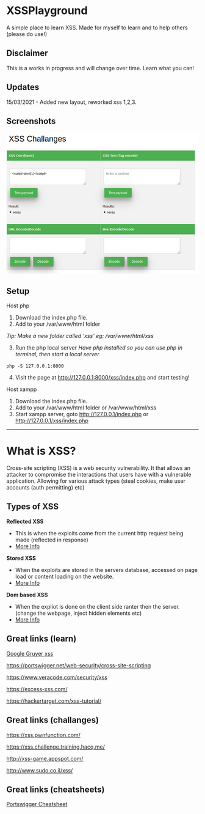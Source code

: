 # XSSPlayground

A simple place to learn XSS.
Made for myself to learn and to help others (please do use!)

## Disclaimer

This is a works in progress and will change over time. Learn what you can! 

## Updates

15/03/2021 - Added new layout, reworked xss 1,2,3.

## Screenshots

![](/assets/xss.png)

## Setup

Host php

1. Download the index.php file.
2. Add to your /var/www/html folder

*Tip: Make a new folder called 'xss' eg: /var/www/html/xss*

3. Run the php local server
*Have php installed so you can use php in terminal, then start a local server*

```
php -S 127.0.0.1:8000
```

4. Visit the page at http://127.0.0.1:8000/xss/index.php and start testing! 

Host xampp

1. Download the index.php file.
2. Add to your /var/www/html folder or /var/www/html/xss
3. Start xampp server, goto http://127.0.0.1/index.php or http://127.0.0.1/xss/index.php

---

# What is XSS?

Cross-site scripting (XSS) is a web security vulnerability. It that allows an attacker to compromise the interactions that users have with a vulnerable application. Allowing for various attack types (steal cookies, make user accounts (auth permitting) etc)

## Types of XSS

**Reflected XSS**

- This is when the exploits come from the current http request being made (reflected in response)
- [More Info](https://portswigger.net/web-security/cross-site-scripting/reflected)
 

**Stored XSS**

- When the exploits are stored in the servers database, accessed on page load or content loading on the website. 
- [More Info](https://portswigger.net/web-security/cross-site-scripting/stored)


**Dom based XSS**

- When the expliot is done on the client side ranter then the server. (change the webpage, inject hidden elements etc)
- [More Info](https://portswigger.net/web-security/cross-site-scripting/dom-based)

    
    
## Great links (learn)

[Google Gruyer xss](http://google-gruyere.appspot.com/)

https://portswigger.net/web-security/cross-site-scripting

https://www.veracode.com/security/xss

https://excess-xss.com/

https://hackertarget.com/xss-tutorial/

## Great links (challanges)

https://xss.pwnfunction.com/

https://xss.challenge.training.hacq.me/

http://xss-game.appspot.com/

http://www.sudo.co.il/xss/

## Great links (cheatsheets)

[Portswigger Cheatsheet](https://portswigger.net/web-security/cross-site-scripting/cheat-sheet)
